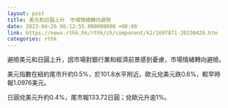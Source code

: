 ```yaml
---
layout: post
title: 美元和日圓上升　市場情緒轉向避險
date: 2023-04-26 06:12:55.000000000 +08:00
link: https://news.rthk.hk/rthk/ch/component/k2/1697871-20230426.htm
categories: rthk
---
```


避險美元和日圓上升，因市場對銀行業和經濟前景感到憂慮，市場情緒轉向避險。

美元指數在紐約尾市升約0.5%，於101.8水平附近。歐元兌美元跌0.6%，較早時報1.0976美元。

日圓兌美元升約0.4%，尾市報133.72日圓；兌歐元升逾1%。
